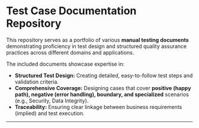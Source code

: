 # Test Case Documentation Repository

This repository serves as a portfolio of various **manual testing documents** demonstrating proficiency in test design and structured quality assurance practices across different domains and applications.

The included documents showcase expertise in:

* **Structured Test Design:** Creating detailed, easy-to-follow test steps and validation criteria.
* **Comprehensive Coverage:** Designing cases that cover **positive (happy path), negative (error handling), boundary, and specialized** scenarios (e.g., Security, Data Integrity).
* **Traceability:** Ensuring clear linkage between business requirements (implied) and test execution.

---
